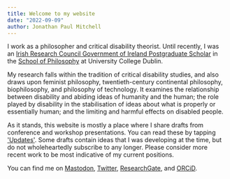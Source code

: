 ```yaml
---
title: Welcome to my website
date: "2022-09-09"
author: Jonathan Paul Mitchell
---
```

<!-- ![Picture of Jonathan](../assets/img/author-120.jpg#left) -->
I work as a philosopher and critical disability theorist. Until recently, I was an [Irish Research Council Government of Ireland Postgraduate Scholar](https://research.ie/) in the [School of Philosophy](https://www.ucd.ie/philosophy/) at University College Dublin.

My research falls within the tradition of critical disability studies, and also draws upon feminist philosophy, twentieth-century continental philosophy, biophilosophy, and philosophy of technology. It examines the relationship between disability and abiding ideas of humanity and the human; the role played by disability in the stabilisation of ideas about what is properly or essentially human; and the limiting and harmful effects on disabled people.

As it stands, this website is mostly a place where I share drafts from conference and workshop presentations. You can read these by tapping ['Updates'](/posts/). Some drafts contain ideas that I was developing at the time, but do not wholeheartedly subscribe to any longer. Please consider more recent work to be most indicative of my current positions.

You can find me on <a rel="me" href="https://zirk.us/@jpmitchell">Mastodon</a>, [Twitter](http://twitter.com/UncouthRegions/), [ResearchGate](https://www.researchgate.net/profile/Jonathan-Mitchell-4), and [ORCiD](https://orcid.org/0000-0003-4107-7453).

